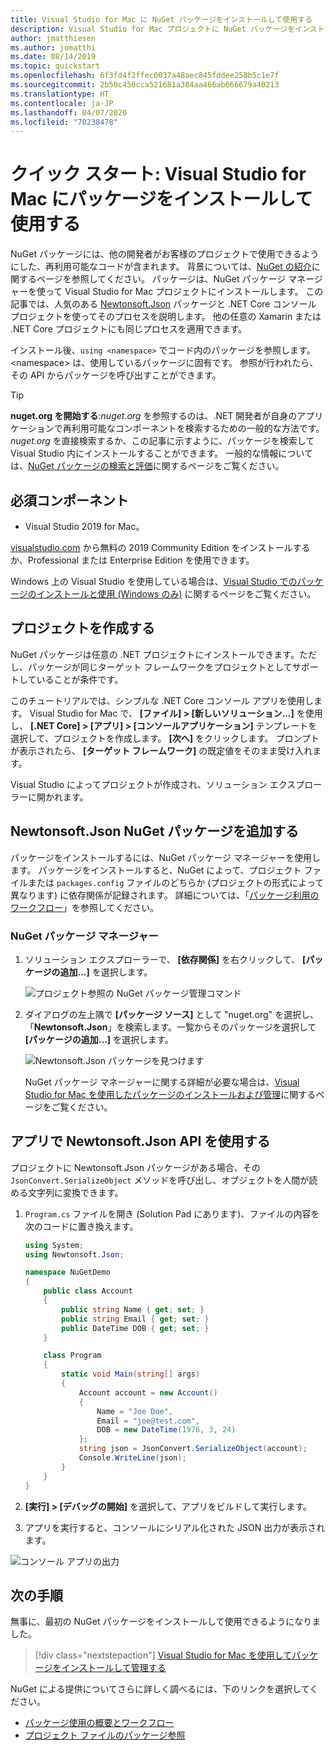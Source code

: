 ```yaml
---
title: Visual Studio for Mac に NuGet パッケージをインストールして使用する
description: Visual Studio for Mac プロジェクトに NuGet パッケージをインストールして使用するプロセスを説明したチュートリアル。
author: jmatthiesen
ms.author: jomatthi
ms.date: 08/14/2019
ms.topic: quickstart
ms.openlocfilehash: 6f3fd4f2ffec0037a48aec845fddee258b5c1e7f
ms.sourcegitcommit: 2b50c450cca521681a384aa466ab666679a40213
ms.translationtype: HT
ms.contentlocale: ja-JP
ms.lasthandoff: 04/07/2020
ms.locfileid: "70238478"
---
```

# <a name="quickstart-install-and-use-a-package-in-visual-studio-for-mac"></a>クイック スタート: Visual Studio for Mac にパッケージをインストールして使用する

NuGet パッケージには、他の開発者がお客様のプロジェクトで使用できるようにした、再利用可能なコードが含まれます。 背景については、[NuGet の紹介](../What-is-NuGet.md)に関するページを参照してください。 パッケージは、NuGet パッケージ マネージャーを使って Visual Studio for Mac プロジェクトにインストールします。 この記事では、人気のある [Newtonsoft.Json](https://www.nuget.org/packages/Newtonsoft.Json/) パッケージと .NET Core コンソール プロジェクトを使ってそのプロセスを説明します。 他の任意の Xamarin または .NET Core プロジェクトにも同じプロセスを適用できます。

インストール後、`using <namespace>` でコード内のパッケージを参照します。\<namespace\> は、使用しているパッケージに固有です。 参照が行われたら、その API からパッケージを呼び出すことができます。

> [!Tip]
> **nuget.org を開始する**:*nuget.org* を参照するのは、.NET 開発者が自身のアプリケーションで再利用可能なコンポーネントを検索するための一般的な方法です。 *nuget.org* を直接検索するか、この記事に示すように、パッケージを検索して Visual Studio 内にインストールすることができます。 一般的な情報については、[NuGet パッケージの検索と評価](../consume-packages/finding-and-choosing-packages.md)に関するページをご覧ください。

## <a name="prerequisites"></a>必須コンポーネント

- Visual Studio 2019 for Mac。

[visualstudio.com](https://www.visualstudio.com/) から無料の 2019 Community Edition をインストールするか、Professional または Enterprise Edition を使用できます。

Windows 上の Visual Studio を使用している場合は、[Visual Studio でのパッケージのインストールと使用 (Windows のみ)](install-and-use-a-package-in-visual-studio.md) に関するページをご覧ください。

## <a name="create-a-project"></a>プロジェクトを作成する

NuGet パッケージは任意の .NET プロジェクトにインストールできます。ただし、パッケージが同じターゲット フレームワークをプロジェクトとしてサポートしていることが条件です。

このチュートリアルでは、シンプルな .NET Core コンソール アプリを使用します。 Visual Studio for Mac で、 **[ファイル] > [新しいソリューション...]** を使用し、 **[.NET Core] > [アプリ] > [コンソールアプリケーション]** テンプレートを選択して、プロジェクトを作成します。 **[次へ]** をクリックします。 プロンプトが表示されたら、 **[ターゲット フレームワーク]** の既定値をそのまま受け入れます。

Visual Studio によってプロジェクトが作成され、ソリューション エクスプローラーに開かれます。

## <a name="add-the-newtonsoftjson-nuget-package"></a>Newtonsoft.Json NuGet パッケージを追加する

パッケージをインストールするには、NuGet パッケージ マネージャーを使用します。 パッケージをインストールすると、NuGet によって、プロジェクト ファイルまたは `packages.config` ファイルのどちらか (プロジェクトの形式によって異なります) に依存関係が記録されます。 詳細については、「[パッケージ利用のワークフロー](../consume-packages/Overview-and-Workflow.md)」を参照してください。

### <a name="nuget-package-manager"></a>NuGet パッケージ マネージャー

1. ソリューション エクスプローラーで、 **[依存関係]** を右クリックして、 **[パッケージの追加...]** を選択します。

    ![プロジェクト参照の NuGet パッケージ管理コマンド](media/QS_Use_Mac-02-ManageNuGetPackages.png)

1. ダイアログの左上隅で **[パッケージ ソース]** として "nuget.org" を選択し、「**Newtonsoft.Json**」を検索します。一覧からそのパッケージを選択して **[パッケージの追加...]** を選択します。

    ![Newtonsoft.Json パッケージを見つけます](media/QS_Use_Mac-03-NewtonsoftJson.png)

    NuGet パッケージ マネージャーに関する詳細が必要な場合は、[Visual Studio for Mac を使用したパッケージのインストールおよび管理](../consume-packages/install-use-packages-visual-studio.md)に関するページをご覧ください。

## <a name="use-the-newtonsoftjson-api-in-the-app"></a>アプリで Newtonsoft.Json API を使用する

プロジェクトに Newtonsoft.Json パッケージがある場合、その `JsonConvert.SerializeObject` メソッドを呼び出し、オブジェクトを人間が読める文字列に変換できます。

1. `Program.cs` ファイルを開き (Solution Pad にあります)、ファイルの内容を次のコードに置き換えます。

    ```cs
    using System;
    using Newtonsoft.Json;

    namespace NuGetDemo
    {
        public class Account
        {
            public string Name { get; set; }
            public string Email { get; set; }
            public DateTime DOB { get; set; }
        }
    
        class Program
        {
            static void Main(string[] args)
            {
                Account account = new Account()
                {
                    Name = "Joe Doe",
                    Email = "joe@test.com",
                    DOB = new DateTime(1976, 3, 24)
                };
                string json = JsonConvert.SerializeObject(account);
                Console.WriteLine(json);
            }
        }
    }
    ```

1. **[実行] > [デバッグの開始]** を選択して、アプリをビルドして実行します。

1. アプリを実行すると、コンソールにシリアル化された JSON 出力が表示されます。

  ![コンソール アプリの出力](media/QS_Use_Mac-06-AppStart.png)

## <a name="next-steps"></a>次の手順
無事に、最初の NuGet パッケージをインストールして使用できるようになりました。

> [!div class="nextstepaction"]
> [Visual Studio for Mac を使用してパッケージをインストールして管理する](/visualstudio/mac/nuget-walkthrough?toc=/nuget/toc.json)

NuGet による提供についてさらに詳しく調べるには、下のリンクを選択してください。

- [パッケージ使用の概要とワークフロー](../consume-packages/overview-and-workflow.md)
- [プロジェクト ファイルのパッケージ参照](../consume-packages/package-references-in-project-files.md)
